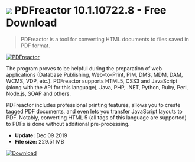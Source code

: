 # ![](https://cdn.softexe.net/static/icon/7/pdfreactor-9220.png) PDFreactor 10.1.10722.8 - Free Download

> PDFreactor is a tool for converting HTML documents to files saved in PDF format.

[![PDFreactor](https://gallery.dpcdn.pl/imgc/Tools/88847/g_-_420x350_1.5_-_x33907fba-a471-49dd-b5a5-b5b13f41b52e.jpg)](https://softexe.net/win/system/pdf/pdfreactor:abbR.html)

The program proves to be helpful during the preparation of web applications (Database Publishing, Web-to-Print, PIM, DMS, MDM, DAM, WCMS, VDP, etc.). PDFreactor supports HTML5, CSS3 and JavaScript (along with the API for this language), Java, PHP, .NET, Python, Ruby, Perl, Node.js, SOAP and others.
 
 PDFreactor includes professional printing features, allows you to create tagged PDF documents, and even lets you transfer JavaScript layouts to PDF. Notably, converting HTML 5 (all tags of this language are supported) to PDFs is done without additional pre-processing.


- **Update:** Dec 09 2019
- **File size:** 229.51 MB

[![Download](https://cdn.softexe.net/static/img/download.png)](https://softexe.net/win/system/pdf/pdfreactor:abbR.html)

